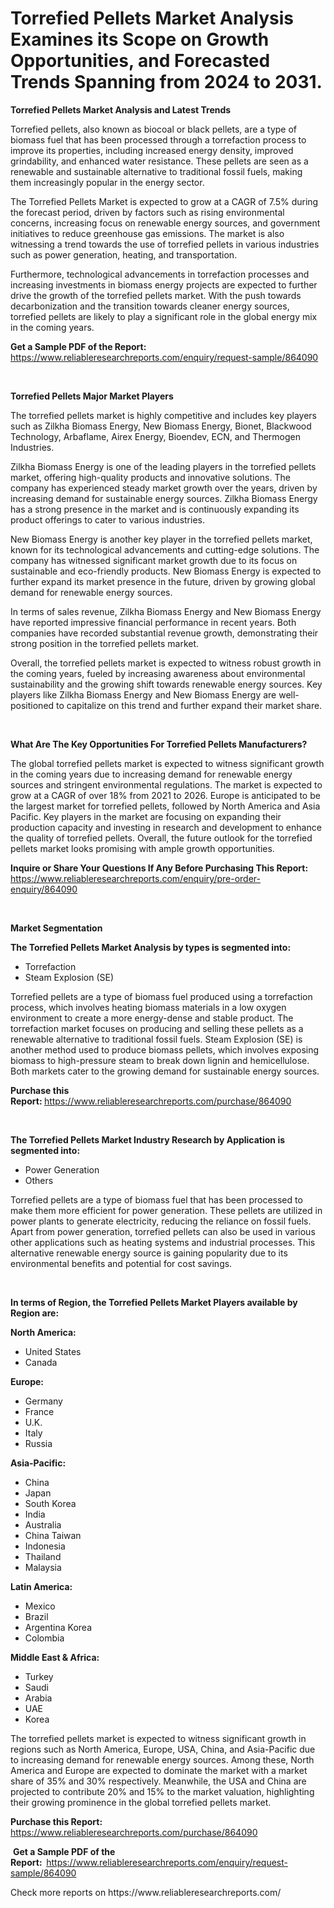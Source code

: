 <p><h1>Torrefied Pellets Market Analysis Examines its Scope on Growth Opportunities, and Forecasted Trends Spanning from 2024 to 2031.</h1></p><p><strong>Torrefied Pellets Market Analysis and Latest Trends</strong></p>
<p><p>Torrefied pellets, also known as biocoal or black pellets, are a type of biomass fuel that has been processed through a torrefaction process to improve its properties, including increased energy density, improved grindability, and enhanced water resistance. These pellets are seen as a renewable and sustainable alternative to traditional fossil fuels, making them increasingly popular in the energy sector.</p><p>The Torrefied Pellets Market is expected to grow at a CAGR of 7.5% during the forecast period, driven by factors such as rising environmental concerns, increasing focus on renewable energy sources, and government initiatives to reduce greenhouse gas emissions. The market is also witnessing a trend towards the use of torrefied pellets in various industries such as power generation, heating, and transportation.</p><p>Furthermore, technological advancements in torrefaction processes and increasing investments in biomass energy projects are expected to further drive the growth of the torrefied pellets market. With the push towards decarbonization and the transition towards cleaner energy sources, torrefied pellets are likely to play a significant role in the global energy mix in the coming years.</p></p>
<p><strong>Get a Sample PDF of the Report:&nbsp;</strong> <a href="https://www.reliableresearchreports.com/enquiry/request-sample/864090">https://www.reliableresearchreports.com/enquiry/request-sample/864090</a></p>
<p>&nbsp;</p>
<p><strong>Torrefied Pellets Major Market Players</strong></p>
<p><p>The torrefied pellets market is highly competitive and includes key players such as Zilkha Biomass Energy, New Biomass Energy, Bionet, Blackwood Technology, Arbaflame, Airex Energy, Bioendev, ECN, and Thermogen Industries.</p><p>Zilkha Biomass Energy is one of the leading players in the torrefied pellets market, offering high-quality products and innovative solutions. The company has experienced steady market growth over the years, driven by increasing demand for sustainable energy sources. Zilkha Biomass Energy has a strong presence in the market and is continuously expanding its product offerings to cater to various industries.</p><p>New Biomass Energy is another key player in the torrefied pellets market, known for its technological advancements and cutting-edge solutions. The company has witnessed significant market growth due to its focus on sustainable and eco-friendly products. New Biomass Energy is expected to further expand its market presence in the future, driven by growing global demand for renewable energy sources.</p><p>In terms of sales revenue, Zilkha Biomass Energy and New Biomass Energy have reported impressive financial performance in recent years. Both companies have recorded substantial revenue growth, demonstrating their strong position in the torrefied pellets market.</p><p>Overall, the torrefied pellets market is expected to witness robust growth in the coming years, fueled by increasing awareness about environmental sustainability and the growing shift towards renewable energy sources. Key players like Zilkha Biomass Energy and New Biomass Energy are well-positioned to capitalize on this trend and further expand their market share.</p></p>
<p>&nbsp;</p>
<p><strong>What Are The Key Opportunities For Torrefied Pellets Manufacturers?</strong></p>
<p><p>The global torrefied pellets market is expected to witness significant growth in the coming years due to increasing demand for renewable energy sources and stringent environmental regulations. The market is expected to grow at a CAGR of over 18% from 2021 to 2026. Europe is anticipated to be the largest market for torrefied pellets, followed by North America and Asia Pacific. Key players in the market are focusing on expanding their production capacity and investing in research and development to enhance the quality of torrefied pellets. Overall, the future outlook for the torrefied pellets market looks promising with ample growth opportunities.</p></p>
<p><strong>Inquire or Share Your Questions If Any Before Purchasing This Report:</strong> <a href="https://www.reliableresearchreports.com/enquiry/pre-order-enquiry/864090">https://www.reliableresearchreports.com/enquiry/pre-order-enquiry/864090</a></p>
<p>&nbsp;</p>
<p><strong>Market Segmentation</strong></p>
<p><strong>The Torrefied Pellets Market Analysis by types is segmented into:</strong></p>
<p><ul><li>Torrefaction</li><li>Steam Explosion (SE)</li></ul></p>
<p><p>Torrefied pellets are a type of biomass fuel produced using a torrefaction process, which involves heating biomass materials in a low oxygen environment to create a more energy-dense and stable product. The torrefaction market focuses on producing and selling these pellets as a renewable alternative to traditional fossil fuels. Steam Explosion (SE) is another method used to produce biomass pellets, which involves exposing biomass to high-pressure steam to break down lignin and hemicellulose. Both markets cater to the growing demand for sustainable energy sources.</p></p>
<p><strong>Purchase this Report:&nbsp;</strong><a href="https://www.reliableresearchreports.com/purchase/864090">https://www.reliableresearchreports.com/purchase/864090</a></p>
<p>&nbsp;</p>
<p><strong>The Torrefied Pellets Market Industry Research by Application is segmented into:</strong></p>
<p><ul><li>Power Generation</li><li>Others</li></ul></p>
<p><p>Torrefied pellets are a type of biomass fuel that has been processed to make them more efficient for power generation. These pellets are utilized in power plants to generate electricity, reducing the reliance on fossil fuels. Apart from power generation, torrefied pellets can also be used in various other applications such as heating systems and industrial processes. This alternative renewable energy source is gaining popularity due to its environmental benefits and potential for cost savings.</p></p>
<p>&nbsp;</p>
<p><strong>In terms of Region, the Torrefied Pellets Market Players available by Region are:</strong></p>
<p>
    <p> <strong> North America: </strong>
        <ul>
            <li>United States</li>
            <li>Canada</li>
        </ul>
        </p> 
    <p> <strong> Europe: </strong>
        <ul>
            <li>Germany</li>
            <li>France</li>
            <li>U.K.</li>
            <li>Italy</li>
            <li>Russia</li>
        </ul>
        </p> 
    <p> <strong> Asia-Pacific: </strong>
        <ul>
            <li>China</li>
            <li>Japan</li>
            <li>South Korea</li>
            <li>India</li>
            <li>Australia</li>
            <li>China Taiwan</li>
            <li>Indonesia</li>
            <li>Thailand</li>
            <li>Malaysia</li>
        </ul>
        </p> 
    <p> <strong> Latin America: </strong>
        <ul>
            <li>Mexico</li>
            <li>Brazil</li>
            <li>Argentina Korea</li>
            <li>Colombia</li>
        </ul>
        </p> 
    <p> <strong> Middle East & Africa: </strong>
        <ul>
            <li>Turkey</li>
            <li>Saudi</li>
            <li>Arabia</li>
            <li>UAE</li>
            <li>Korea</li>
        </ul>
    </p>
    </p>
<p><p>The torrefied pellets market is expected to witness significant growth in regions such as North America, Europe, USA, China, and Asia-Pacific due to increasing demand for renewable energy sources. Among these, North America and Europe are expected to dominate the market with a market share of 35% and 30% respectively. Meanwhile, the USA and China are projected to contribute 20% and 15% to the market valuation, highlighting their growing prominence in the global torrefied pellets market.</p></p>
<p><strong>Purchase this Report: </strong><a href="https://www.reliableresearchreports.com/purchase/864090">https://www.reliableresearchreports.com/purchase/864090</a></p>
<p>&nbsp;<strong>Get a Sample PDF of the Report:&nbsp;&nbsp;</strong><a href="https://www.reliableresearchreports.com/enquiry/request-sample/864090">https://www.reliableresearchreports.com/enquiry/request-sample/864090</a></p>
<p><strong></strong></p>
<p>Check more reports on https://www.reliableresearchreports.com/</p>